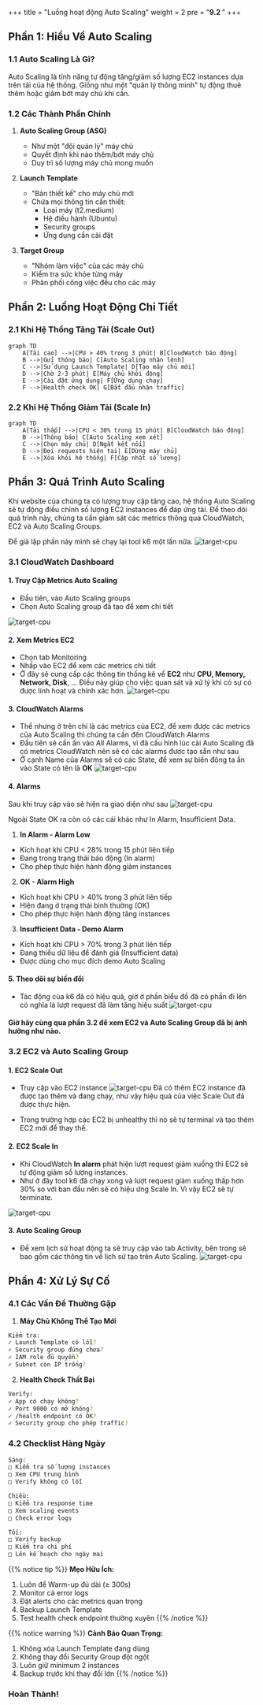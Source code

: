 +++
title = "Luồng hoạt động Auto Scaling"
weight = 2
pre = "<b>9.2 </b>"
+++

## Phần 1: Hiểu Về Auto Scaling

### 1.1 Auto Scaling Là Gì?
Auto Scaling là tính năng tự động tăng/giảm số lượng EC2 instances dựa trên tải của hệ thống. Giống như một "quản lý thông minh" tự động thuê thêm hoặc giảm bớt máy chủ khi cần.

### 1.2 Các Thành Phần Chính
1. **Auto Scaling Group (ASG)**
   - Như một "đội quản lý" máy chủ
   - Quyết định khi nào thêm/bớt máy chủ
   - Duy trì số lượng máy chủ mong muốn

2. **Launch Template**
   - "Bản thiết kế" cho máy chủ mới
   - Chứa mọi thông tin cần thiết:
     + Loại máy (t2.medium)
     + Hệ điều hành (Ubuntu)
     + Security groups
     + Ứng dụng cần cài đặt

3. **Target Group**
   - "Nhóm làm việc" của các máy chủ
   - Kiểm tra sức khỏe từng máy
   - Phân phối công việc đều cho các máy

## Phần 2: Luồng Hoạt Động Chi Tiết

### 2.1 Khi Hệ Thống Tăng Tải (Scale Out)

```mermaid
graph TD
    A[Tải cao] -->|CPU > 40% trong 3 phút| B[CloudWatch báo động]
    B -->|Gửi thông báo| C[Auto Scaling nhận lệnh]
    C -->|Sử dụng Launch Template| D[Tạo máy chủ mới]
    D -->|Chờ 2-3 phút| E[Máy chủ khởi động]
    E -->|Cài đặt ứng dụng| F[Ứng dụng chạy]
    F -->|Health check OK| G[Bắt đầu nhận traffic]
```

### 2.2 Khi Hệ Thống Giảm Tải (Scale In)

```mermaid
graph TD
    A[Tải thấp] -->|CPU < 30% trong 15 phút| B[CloudWatch báo động]
    B -->|Thông báo| C[Auto Scaling xem xét]
    C -->|Chọn máy chủ| D[Ngắt kết nối]
    D -->|Đợi requests hiện tại| E[Dừng máy chủ]
    E -->|Xóa khỏi hệ thống| F[Cập nhật số lượng]
```

## Phần 3: Quá Trình Auto Scaling

Khi website của chúng ta có lượng truy cập tăng cao, hệ thống Auto Scaling sẽ tự động điều chỉnh số lượng EC2 instances để đáp ứng tải. Để theo dõi quá trình này, chúng ta cần giám sát các metrics thông qua CloudWatch, EC2 và Auto Scaling Groups.

Để giả lập phần này mình sẽ chạy lại tool k6 một lần nữa.
![target-cpu](/images/9-Testperformance-And-Flow/13.png)
### 3.1 CloudWatch Dashboard

#### 1. **Truy Cập Metrics Auto Scaling**
- Đầu tiên, vào Auto Scaling groups
- Chọn Auto Scaling group đã tạo để xem chi tiết

![target-cpu](/images/9-Testperformance-And-Flow/5.png)

#### 2. **Xem Metrics EC2**
- Chọn tab Monitoring 
- Nhấp vào EC2 để xem các metrics chi tiết
- Ở đây sẽ cung cấp các thông tin thống kê về **EC2** như **CPU, Memory, Network, Disk**, ... Điều này giúp cho việc quan sát và xử lý khi có sự có được linh hoạt và chính xác hơn.
![target-cpu](/images/9-Testperformance-And-Flow/9.png)

#### 3. **CloudWatch Alarms**
- Thế nhưng ở trên chỉ là các metrics của EC2, để xem được các metrics của Auto Scaling thì chúng ta cần đến CloudWatch Alarms
- Đầu tiên sẽ cần ấn vào All Alarms, vì đã cấu hình lúc cài Auto Scaling đã có metrics CloudWatch nên sẽ có các alarms được tạo sẵn như sau
- Ở cạnh Name của Alarms sẽ có các State, để xem sự biến động ta ấn vào State có tên là **OK**
![target-cpu](/images/9-Testperformance-And-Flow/11.png)

#### 4. Alarms
Sau khi truy cập vào sẽ hiện ra giao diện như sau
![target-cpu](/images/9-Testperformance-And-Flow/12.png)

Ngoài State OK ra còn có các cái khác như In Alarm, Insufficient Data.

1. **In Alarm - Alarm Low**
- Kích hoạt khi CPU < 28% trong 15 phút liên tiếp
- Đang trong trạng thái báo động (In alarm)
- Cho phép thực hiện hành động giảm instances

2. **OK - Alarm High**
- Kích hoạt khi CPU > 40% trong 3 phút liên tiếp
- Hiện đang ở trạng thái bình thường (OK)
- Cho phép thực hiện hành động tăng instances

3. **Insufficient Data - Demo Alarm**
- Kích hoạt khi CPU > 70% trong 3 phút liên tiếp
- Đang thiếu dữ liệu để đánh giá (Insufficient data)
- Được dùng cho mục đích demo Auto Scaling

#### 5. **Theo dõi sự biến đổi**
- Tác động của k6 đã có hiệu quả, giờ ở phần biểu đồ đã có phần đi lên có nghĩa là lượt request đã làm tăng hiệu suất
![target-cpu](/images/9-Testperformance-And-Flow/15.png)

#### Giờ hãy cùng qua phần 3.2 để xem EC2 và Auto Scaling Group đã bị ảnh hưởng như nào.

### 3.2 EC2 và Auto Scaling Group
#### 1. **EC2 Scale Out**
- Truy cập vào EC2 instance
![target-cpu](/images/9-Testperformance-And-Flow/16.png)
Đã có thêm EC2 instance đã được tạo thêm và đang chạy, như vậy hiệu quả của việc Scale Out đã được thực hiện.

- Trong trường hợp các EC2 bị unhealthy thì nó sẽ tự terminal và tạo thêm EC2 mới để thay thế.

#### 2. **EC2 Scale In**
- Khi CloudWatch **In alarm** phát hiện lượt request giảm xuống thì EC2 sẽ tự động giảm số lượng instances.
- Như ở đây tool k6 đã chạy xong và lượt request giảm xuống thấp hơn 30% so với ban đầu nên sẽ có hiệu ứng Scale In. Vì vậy EC2 sẽ tự terminate.

![target-cpu](/images/9-Testperformance-And-Flow/18.png)

#### 3. **Auto Scaling Group**
- Để xem lịch sử hoạt động ta sẽ truy cập vào tab Activity, bên trong sẽ bao gồm các thông tin về lịch sử tạo trên Auto Scaling.
![target-cpu](/images/9-Testperformance-And-Flow/17.png)
## Phần 4: Xử Lý Sự Cố

### 4.1 Các Vấn Đề Thường Gặp

1. **Máy Chủ Không Thể Tạo Mới**
```bash
Kiểm tra:
✓ Launch Template có lỗi?
✓ Security group đúng chưa?
✓ IAM role đủ quyền?
✓ Subnet còn IP trống?
```

2. **Health Check Thất Bại**
```bash
Verify:
✓ App có chạy không?
✓ Port 9000 có mở không?
✓ /health endpoint có OK?
✓ Security group cho phép traffic?
```

### 4.2 Checklist Hàng Ngày

```bash
Sáng:
□ Kiểm tra số lượng instances
□ Xem CPU trung bình
□ Verify không có lỗi

Chiều:
□ Kiểm tra response time
□ Xem scaling events
□ Check error logs

Tối:
□ Verify backup
□ Kiểm tra chi phí
□ Lên kế hoạch cho ngày mai
```

{{% notice tip %}}
**Mẹo Hữu Ích:**
1. Luôn để Warm-up đủ dài (≥ 300s)
2. Monitor cả error logs
3. Đặt alerts cho các metrics quan trọng
4. Backup Launch Template
5. Test health check endpoint thường xuyên
{{% /notice %}}

{{% notice warning %}}
**Cảnh Báo Quan Trọng:**
1. Không xóa Launch Template đang dùng
2. Không thay đổi Security Group đột ngột
3. Luôn giữ minimum 2 instances
4. Backup trước khi thay đổi lớn
{{% /notice %}}

### Hoàn Thành!